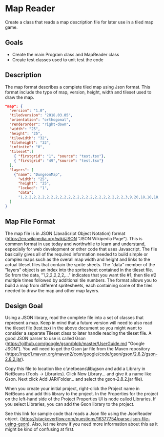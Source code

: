 # Map Reader
Create a class that reads a map description file for later use in a tiled map game.
## Goals
* Create the main Program class and MapReader class
* Create test classes used to unit test the code
## Description
The map format describes a complete tiled map using Json format.  This format include the type of map, version, height, width and tileset used to draw the map.

```json
"map": {
  "version": "1.0",
  "tiledversion": "2018.03.05",
  "orientation": "orthogonal",
  "renderorder": "right-down",
  "width": "25",
  "height": "25",
  "tilewidth": "32",
  "tileheight": "32",
  "infinite": "0",
  "tileset":[
    { "firstgrid": "1", "source": "test.tsx"},
    { "firstgrid": "49","source": "test.tsx"}
  ],
  "layers": [
    {"name": "DungeonMap",
      "width": "25",
      "height": "25",
      "locked": "1",
      "data":
      "1,2,2,2,2,2,2,2,2,2,2,2,2,2,2,2,2,2,2,2,2,2,2,2,3,9,20,18,18,18,18,18,18,18,18,18,18,18,18,18,18,18,18,18,18,18,18,18,21,11,9,11,30,30,30,30,30,30,30,30,30,30,30,30,30,30,30,30,30,30,30,30,30,9,11,9,11,30,30,30,30,30,30,30,30,30,30,30,30,30,30,30,30,30,30,30,30,30,9,11,9,11,30,30,30,30,30,30,30,30,30,30,30,30,30,30,30,30,30,30,30,30,30,9,11,9,11,30,30,30,30,30,30,30,30,30,30,30,40,30,30,30,30,30,30,30,30,30,9,11,9,11,30,30,30,30,30,30,30,30,30,30,30,30,30,30,30,30,30,30,30,30,30,9,11,9,11,30,30,30,30,30,30,30,30,30,30,30,30,30,30,30,30,30,30,30,30,30,9,11,9,11,30,30,30,30,30,30,30,30,30,30,30,30,30,30,30,30,30,30,30,30,30,9,11,9,11,30,30,30,30,30,30,30,32,30,30,30,30,30,30,30,30,30,30,30,30,40,9,11,9,11,30,30,30,30,30,30,30,30,30,30,30,30,30,30,30,30,30,30,30,30,30,9,11,9,11,30,30,30,30,30,30,30,30,30,30,30,30,30,30,30,30,30,30,30,30,30,9,11,9,11,30,30,30,30,30,30,30,30,30,30,30,30,25,26,27,30,30,30,30,30,30,9,11,9,11,30,30,30,30,30,30,30,30,30,30,30,30,33,36,43,30,25,27,30,30,30,9,11,9,11,30,30,30,30,30,32,30,30,30,30,30,30,33,35,47,30,33,35,30,30,30,9,11,9,11,30,30,30,30,30,30,30,30,30,30,30,30,33,44,26,26,45,35,30,30,30,9,11,9,11,30,30,30,30,32,30,30,30,30,30,30,30,41,42,42,42,42,43,30,30,30,9,11,9,11,30,30,30,30,30,30,30,30,30,30,30,30,30,30,30,30,30,30,30,30,30,9,11,9,11,30,30,30,30,30,30,30,30,30,30,30,30,30,30,30,30,30,30,30,30,30,9,11,9,11,30,30,30,30,30,30,30,30,30,30,30,30,30,30,30,30,30,30,30,30,30,9,11,9,11,30,30,30,30,30,30,30,30,30,30,30,30,30,30,30,30,30,30,30,30,30,9,11,9,11,30,30,30,30,30,30,30,30,30,30,30,30,30,30,30,30,30,30,30,30,30,9,11,9,11,30,30,30,30,30,30,30,30,30,30,30,30,30,30,30,30,30,30,30,30,30,9,11,9,28,2,2,2,2,2,2,2,2,2,2,2,2,2,2,2,2,2,2,2,2,2,29,11,17,18,18,18,18,18,18,18,18,18,18,18,18,18,18,18,18,18,18,18,18,18,18,18,19"}
  ]
}
```

## Map File Format
The map file is in JSON (JavaScript Object Notation) format (https://en.wikipedia.org/wiki/JSON "JSON Wikipedia Page").  This is common format in use today and worthwhile to learn and understand, especially for web development or other code that uses Javascript.
The file basically gives all of the required information needed to build simple or complex maps such as the overall map width and height and links to the actual tileset files that contain the sprite sheets.  The "data" member of the "layers" object is an index into the spritesheet contained in the tileset file.  So from the data, "1,2,2,2,2,2,..." indicates that you want tile #1, then tile #2 multiple times followed by additional tile numbers.  The format allows you to build a map from different spritesheets, each containing some of the tiles needed to draw the map and other map layers.
## Design Goal
Using a JSON library, read the complete file into a set of classes that represent a map.  Keep in mind that a future version will need to also read the tileset file (test.tsx) in the above document so you might want to consider a separate Tileset class to later handle reading the tileset file.
A good JSON parser to use is called Gson (https://github.com/google/gson/blob/master/UserGuide.md "Google JSON").
You will need to get the Gson jar file from the Maven repository (https://repo1.maven.org/maven2/com/google/code/gson/gson/2.8.2/gson-2.8.2.jar).

Copy this file to location like c:\netbeans\lib\gson and add a Library in NetBeans (Tools -> Libraries).  Click New Library... and give it a name like Gson.  Next click Add JAR/Folder... and select the gson-2.8.2.jar file).

When you create your initial project, right-click the Project name in NetBeans and add this library to the project.  In the Properties for the project on the left-hand side of the Project Properties UI is node called Libraries.  If you select Libraries, you can add the Gson library to the project.

See this link for sample code that reads a Json file using the JsonReader object. (https://stackoverflow.com/questions/16377754/parse-json-file-using-gson).  Also, let me know if you need more information about this as it might be kind of confusing at first.
